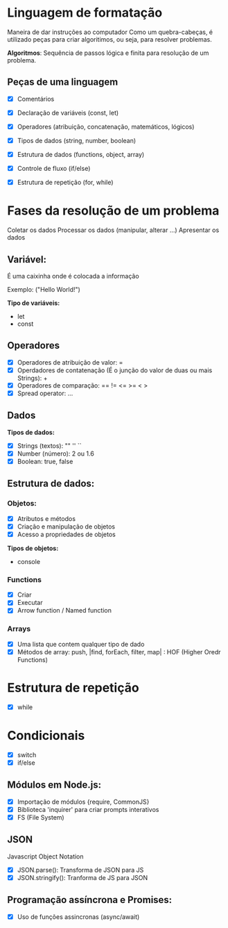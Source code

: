 # Linguagem de formatação

Maneira de dar instruções ao computador 
Como um quebra-cabeças, é utilizado peças para criar algoritimos, ou seja, para resolver problemas. 

**Algoritmos**: Sequência de passos lógica e finita para resolução de um problema.

## Peças de uma linguagem

- [x] Comentários
- [x] Declaração de variáveis (const, let)
- [x] Operadores (atribuição, concatenação, matemáticos, lógicos)
- [x] Tipos de dados (string, number, boolean)
- [x] Estrutura de dados (functions, object, array)
- [x] Controle de fluxo (if/else)
- [x] Estrutura de repetição (for, while)


# Fases da resolução de um problema

Coletar os dados
Processar os dados (manipular, alterar ...)
Apresentar os dados

## Variável:
É uma caixinha onde é colocada a informação

Exemplo: ("Hello World!")

**Tipo de variáveis:**

- let
- const

## Operadores

- [x] Operadores de atribuição de valor: =
- [x] Operdadores de contatenação (É o junção do valor de duas ou mais Strings): +
- [x] Operadores de comparação: == != <= >= < >
- [x] Spread operator: ...

## Dados

**Tipos de dados:**

- [x] Strings (textos): "" '' ``
- [x] Number (número): 2 ou 1.6
- [x] Boolean: true, false

## Estrutura de dados:

### Objetos:

- [x] Atributos e métodos
- [x] Criação e manipulação de objetos
- [x] Acesso a propriedades de objetos

**Tipos de objetos:**

- console

### Functions

- [x] Criar
- [x] Executar
- [x] Arrow function / Named function

### Arrays

- [x] Uma lista que contem qualquer tipo de dado
- [x] Métodos de array: push, |find, forEach, filter, map| : HOF (Higher Oredr Functions) 

# Estrutura de repetição

- [x] while

# Condicionais

- [x] switch
- [x] if/else

## Módulos em Node.js:

- [x] Importação de módulos {require, CommonJS}
- [x] Biblioteca 'inquirer' para criar prompts interativos
- [x] FS (File System)

## JSON
Javascript Object Notation

- [x] JSON.parse(): Transforma de JSON para JS
- [x] JSON.stringify(): Tranforma de JS para JSON

## Programação assíncrona e Promises:

- [x] Uso de funções assincronas (async/await)